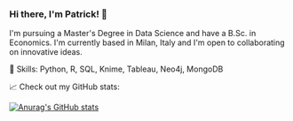 ### Hi there, I'm Patrick! 👋

I'm pursuing a Master's Degree in Data Science and have a B.Sc. in Economics. I'm currently based in Milan, Italy and I'm open to collaborating on innovative ideas.

🔧 Skills: Python, R, SQL, Knime, Tableau, Neo4j, MongoDB

📈 Check out my GitHub stats:

[![Anurag's GitHub stats](https://github-readme-stats.vercel.app/api?username=patrickk00)](https://github.com/anuraghazra/github-readme-stats)


